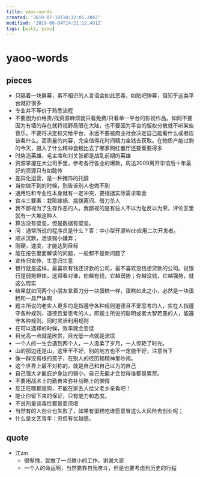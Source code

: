 ```yaml
---
title: yaoo-words
created: '2019-07-19T10:32:01.204Z'
modified: '2019-08-04T14:21:12.491Z'
tags: [wiki, yaoo]
---
```


# yaoo-words

## pieces
- 只隔着一块屏幕，素不相识的人言语会如此恶毒，如贴吧弹幕，但知乎这类平台就好很多
- 专业并不等价于熟悉流程
- 不要因为价格贵/找资源麻烦就只看免费/只看单一平台的影视作品。如同不要因为有墙的存在就将视野局限在大陆，也不要因为平台的版权分散就不听某些音乐。不要将决定权交给平台，永远不要被商业社会决定自己能看什么或者应该看什么。高质量的内容，完全值得花时间精力金钱去获取。在物质产能过剩的今天，摄入了什么精神食粮比去了哪家网红餐厅还要重要得多
- 时势造英雄，毛主席和刘关张都是战乱前期的英雄
- 资源掌握在大公司手里，参考各行各业的爆款，周迅2009离开华谊后十年最好的资源只有如懿传
- 差异化运营，是一种掩饰的托辞
- 当你做不到的时候，别告诉别人也做不到
- 通用性和专业性本身就有一定冲突，要根据实际需求取舍
- 宫斗三要素：栽赃嫁祸、挑拨离间、借刀杀人
- 我不鄙视为了生存作恶的人，我鄙视的是有些人不以为耻反以为荣，评论区里就有一大堆这种人
- 算法没有壁垒，但是数据有壁垒。
- 问：通常所说的程序员是什么？答：中小型开源Web应用二次开发者。
- 顺从沉默，活该弱小嫌弃；
- 刚硬，速度，才能达到目标
- 能在报告里面解读的问题，一般都不是新问题了
- 宣传归宣传，生意归生意
- 银行就是这样，最喜欢有钱还贷款的公司，最不喜欢没钱想贷款的公司。说银行是弱势群体，这得看对谁，你越有钱，它越弱势；你越没钱，它越强势，就这么现实
- 结果就如同两个小朋友拿着刀分一块蛋糕一样，蛋糕如此之小，必然是一块蛋糕和一具尸体啊
- 题主所说的老实人更多的是指遵守各种规则道德且不爱思考的人，实在人指遵守各种规则、道德且爱思考的人，即题主所说的聪明或者大智若愚的人，能遵守各种规则，同时灵活利用规则
- 在可以选择的时候，效率就会变低
- 目光高一点就是欣赏，目光低一点就是流氓
- 一个人的一生会遇到两个人，一人温柔了岁月，一人惊艳了时光。
- 山的那边还是山，这里干不好，别的地方也不一定能干好，注意当下
- 像一群没有根的孩子，在别人的经历和精神里吵闹。
- 这个世界上最不对称的，就是自己和自己以为的自己
- 自己强大才能庇护身边的弱小，自己无能才会觉得谁都是累赘。
- 不要用战术上的勤奋来弥补战略上的懒惰
- 反正在哪都是狗，不能在家丢人给父老乡亲看吧！
- 能让你留下来的保证，只有能力和态度。
- 不说剂量谈毒性都是耍流氓
- 当然有的人创业也失败了，如果有蛋糕吃谁愿意冒这么大风险去创业呢；
- 什么是文艺青年：穷但有优越感。

## quote
- 江zm
    - 很惭愧，就做了一点微小的工作，谢谢大家
    - 一个人的命运啊，当然要靠自我奋斗，但是也要考虑到历史的行程

